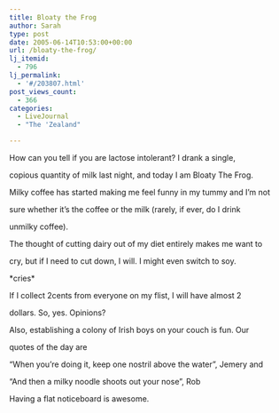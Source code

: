 ```yaml
---
title: Bloaty the Frog
author: Sarah
type: post
date: 2005-06-14T10:53:00+00:00
url: /bloaty-the-frog/
lj_itemid:
  - 796
lj_permalink:
  - '#/203807.html'
post_views_count:
  - 366
categories:
  - LiveJournal
  - "The 'Zealand"

---
```

How can you tell if you are lactose intolerant? I drank a single,
  
copious quantity of milk last night, and today I am Bloaty The Frog.
  
Milky coffee has started making me feel funny in my tummy and I&#8217;m not
  
sure whether it&#8217;s the coffee or the milk (rarely, if ever, do I drink
  
unmilky coffee).
  
The thought of cutting dairy out of my diet entirely makes me want to
  
cry, but if I need to cut down, I will. I might even switch to soy.
  
\*cries\*

If I collect 2cents from everyone on my flist, I will have almost 2
  
dollars. So, yes. Opinions?

Also, establishing a colony of Irish boys on your couch is fun. Our
  
quotes of the day are

&#8220;When you&#8217;re doing it, keep one nostril above the water&#8221;, Jemery and
  
&#8220;And then a milky noodle shoots out your nose&#8221;, Rob

Having a flat noticeboard is awesome.